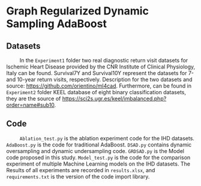 # Graph Regularized Dynamic Sampling AdaBoost

## Datasets

$\qquad$ In the `Experiment1` folder two real diagnostic return visit datasets for Ischemic Heart Disease provided by the CNR Institute of Clinical Physiology, Italy can be found. Survival7Y and Survival10Y represent the datasets for 7-and 10-year return visits, respectively. Description for the two datasets and source: https://github.com/orientino/ml4cad. Furthermore, can be found in `Experiment2` folder KEEL database of eight binary classification datasets, they are the source of https://sci2s.ugr.es/keel/imbalanced.php?order=name#sub10.

## Code

$\qquad$ `Ablation_test.py` is the ablation experiment code for the IHD datasets. `AdaBoost.py` is the code for traditional AdaBoost. `DSAD.py` contains dynamic oversampling and dynamic undersampling code. `GRDSAD.py` is the Model code proposed in this study. `Model_test.py` is the code for the comparison experiment of multiple Machine Learning models on the IHD datasets. The Results of all experiments are recorded in `results.xlsx`, and `requirements.txt` is the version of the code import library.

